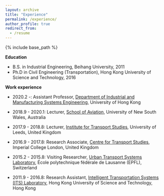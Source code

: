 ```yaml
---
layout: archive
title: "Experience"
permalink: /experience/
author_profile: true
redirect_from:
  - /resume
---
```


{% include base_path %}

**Education**

* B.S. in Industrial Engineering, Beihang University, 2011
* Ph.D in Civil Engineering (Transportation), Hong Kong University of Science and Technology, 2016

**Work experience**

* 2020.2 -: Assistant Professor, [Department of Industrial and Manufacturing Systems Engineering](https://www.imse.hku.hk/), University of Hong Kong

* 2018.9 - 2020.1: Lecturer, [School of Aviation](https://research.unsw.edu.au/people/dr-fangni-zhang), University of New South Wales, Australia

* 2017.9 - 2018.8: Lecturer, [Institute for Transport Studies](https://environment.leeds.ac.uk/transport), University of Leeds, United Kingdom

* 2016.9 - 2017.8: Research Associate, [Centre for Transport Studies](https://www.imperial.ac.uk/transport-studies), Imperial College London, United Kingdom

* 2015.2 - 2015.8: Visiting Researcher, [Urban Transport Systems Laboratory](https://www.epfl.ch/labs/luts/), École polytechnique fédérale de Lausanne (EPFL), Switzerland

* 2011.9 - 2016.8: Research Assistant, [Intelligent Transportation Systems (ITS) Laboratory](https://sites.google.com/view/hkustits/home), Hong Kong University of Science and Technology, Hong Kong

